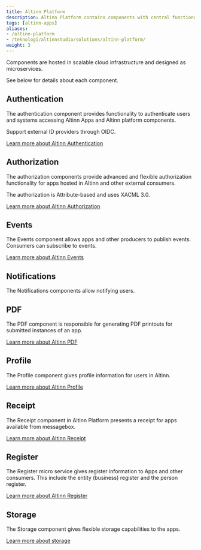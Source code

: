 ```yaml
---
title: Altinn Platform
description: Altinn Platform contains components with central functionality for apps hosted in Altinn and other consumers.
tags: [altinn-apps]
aliases:
- /altinn-platform
- /teknologi/altinnstudio/solutions/altinn-platform/
weight: 3
---
```


Components are hosted in scalable cloud infrastructure and designed as microservices. 

See below for details about each component.

## Authentication

The authentication component provides functionality to authenticate users and systems accessing Altinn Apps and Altinn platform components.

Support external ID providers through OIDC.

[Learn more about Altinn Authentication](authentication)


## Authorization

The authorization components provide advanced and flexible authorization functionality for apps hosted in Altinn and other external consumers. 

The authorization is Attribute-based and uses XACML 3.0.

[Learn more about Altinn Authorization](authorization)

## Events 

The Events component allows apps and other producers to publish events. Consumers can subscribe to events.

[Learn more about Altinn Events](events)


## Notifications

The Notifications components allow notifying users. 

## PDF

The PDF component is responsible for generating PDF printouts for submitted instances of an app.

[Learn more about Altinn PDF](pdf)

## Profile

The Profile component gives profile information for users in Altinn.

[Learn more about Altinn Profile](profile)

## Receipt

The Receipt component in Altinn Platform presents a receipt for apps available from messagebox.

[Learn more about Altinn Receipt](receipt)

## Register

The Register micro service gives register information to Apps and other consumers. This include the entity (business) register and the
person register.

[Learn more about Altinn Register](register)


## Storage

The Storage component gives flexible storage capabilities to the apps.

[Learn more about storage](storage)

